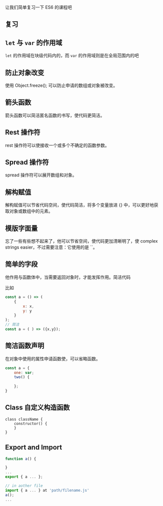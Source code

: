 让我们简单复习一下 ES6 的课程吧

## 复习

## `let` 与 `var` 的作用域

`let` 的作用域在块级代码内的，而 `var` 的作用域则是在全局范围内的吧

## 防止对象改变

使用 Object.freeze(); 可以防止申请的数组或对象被改变。

## 箭头函数

箭头函数可以简洁匿名函数的书写，使代码更简洁。

## Rest 操作符

rest 操作符可以使接收一个或多个不确定的函数参数。

## Spread 操作符

spread 操作符可以展开数组和对象。

## 解构赋值

解构赋值可以节省代码空间，使代码简洁，将多个变量放进 {} 中，可以更好地获取对象或数组中的元素。

## 模版字面量

忘了一些有些想不起来了，他可以节省空间，使代码更加清晰明了，使 complex strings easier，不过需要注意：它使用的是 ``。

## 简单的字段

他作用与函数体中，当需要返回对象时，才能发挥作用。简洁代码

比如

```js
const a = () => (
	{
		x: x,
		y: y
	}
);
// 简洁
const a = ( ) => ({x,y});
```

## 简洁函数声明

在对象中使用的属性申请函数使，可以省略函数。

```js
const a = {
	one: var;
	two() {
	
	};
}
```

## Class 自定义构造函数

```
class className {
	constructor() {
	}
}
```

## Export and Import

```js
function a() {

}
...
export { a ... };

// in aother file
import { a ... } at 'path/filename.js'
a();
...
```
